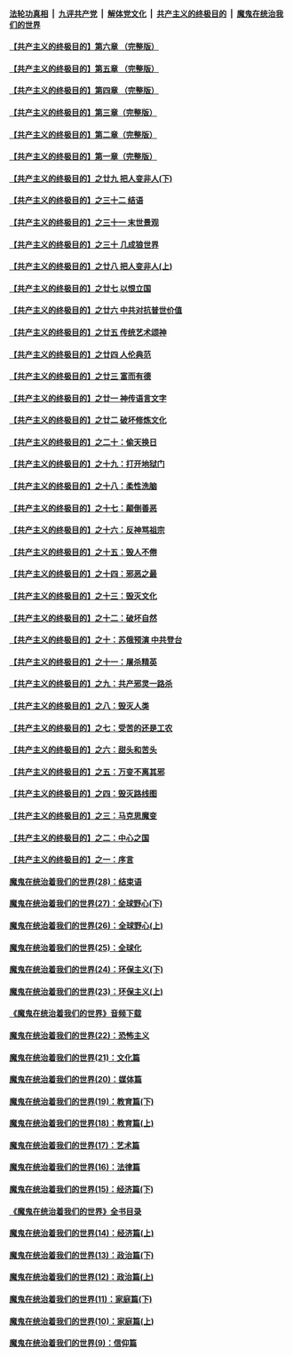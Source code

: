 ####  [法轮功真相](../../../../basic/blob/master/README.md?t=04051501) &nbsp;|&nbsp; [九评共产党](../../../../9ping.md/blob/master/README.md?t=04051501) &nbsp;|&nbsp; [解体党文化](../../../../jtdwh.md/blob/master/README.md?t=04051501)  &nbsp;|&nbsp; [共产主义的终极目的](../../../../gczydzjmd.md/blob/master/README.md?t=04051501) &nbsp;|&nbsp; [魔鬼在统治我们的世界](../../../../mgztzwmdsj.md/blob/master/README.md?t=04051501) 

#### [【共产主义的终极目的】第六章 （完整版）](../pages/nsc422/n11428913.md?t=04051501) 

#### [【共产主义的终极目的】第五章 （完整版）](../pages/nsc422/n11428912.md?t=04051501) 

#### [【共产主义的终极目的】第四章 （完整版）](../pages/nsc422/n11428907.md?t=04051501) 

#### [【共产主义的终极目的】第三章（完整版）](../pages/nsc422/n11428848.md?t=04051501) 

#### [【共产主义的终极目的】第二章（完整版）](../pages/nsc422/n11428831.md?t=04051501) 

#### [【共产主义的终极目的】第一章（完整版）](../pages/nsc422/n11417651.md?t=04051501) 

#### [【共产主义的终极目的】之廿九 把人变非人(下)](../pages/nsc422/n11344140.md?t=04051501) 

#### [【共产主义的终极目的】之三十二 结语](../pages/nsc422/n11360535.md?t=04051501) 

#### [【共产主义的终极目的】之三十一 末世景观](../pages/nsc422/n11351129.md?t=04051501) 

#### [【共产主义的终极目的】之三十 几成狼世界](../pages/nsc422/n11348280.md?t=04051501) 

#### [【共产主义的终极目的】之廿八 把人变非人(上)](../pages/nsc422/n11340492.md?t=04051501) 

#### [【共产主义的终极目的】之廿七 以恨立国](../pages/nsc422/n11336944.md?t=04051501) 

#### [【共产主义的终极目的】之廿六 中共对抗普世价值](../pages/nsc422/n11324785.md?t=04051501) 

#### [【共产主义的终极目的】之廿五 传统艺术颂神](../pages/nsc422/n11296396.md?t=04051501) 

#### [【共产主义的终极目的】之廿四 人伦典范](../pages/nsc422/n11296397.md?t=04051501) 

#### [【共产主义的终极目的】之廿三 富而有德](../pages/nsc422/n11283598.md?t=04051501) 

#### [【共产主义的终极目的】之廿一 神传语言文字](../pages/nsc422/n11263265.md?t=04051501) 

#### [【共产主义的终极目的】之廿二 破坏修炼文化](../pages/nsc422/n11245728.md?t=04051501) 

#### [【共产主义的终极目的】之二十：偷天换日](../pages/nsc422/n11238846.md?t=04051501) 

#### [【共产主义的终极目的】之十九：打开地狱门](../pages/nsc422/n11206376.md?t=04051501) 

#### [【共产主义的终极目的】之十八：柔性洗脑](../pages/nsc422/n11199994.md?t=04051501) 

#### [【共产主义的终极目的】之十七：颠倒善恶](../pages/nsc422/n11179782.md?t=04051501) 

#### [【共产主义的终极目的】之十六：反神骂祖宗](../pages/nsc422/n11166798.md?t=04051501) 

#### [【共产主义的终极目的】之十五：毁人不倦](../pages/nsc422/n11166792.md?t=04051501) 

#### [【共产主义的终极目的】之十四：邪恶之最](../pages/nsc422/n11150249.md?t=04051501) 

#### [【共产主义的终极目的】之十三：毁灭文化](../pages/nsc422/n11135227.md?t=04051501) 

#### [【共产主义的终极目的】之十二：破坏自然](../pages/nsc422/n11135214.md?t=04051501) 

#### [【共产主义的终极目的】之十：苏俄预演 中共登台](../pages/nsc422/n11118424.md?t=04051501) 

#### [【共产主义的终极目的】之十一：屠杀精英](../pages/nsc422/n11118442.md?t=04051501) 

#### [【共产主义的终极目的】之九：共产邪灵一路杀](../pages/nsc422/n11114139.md?t=04051501) 

#### [【共产主义的终极目的】之八：毁灭人类](../pages/nsc422/n11108503.md?t=04051501) 

#### [【共产主义的终极目的】之七：受苦的还是工农](../pages/nsc422/n11101809.md?t=04051501) 

#### [【共产主义的终极目的】之六：甜头和苦头](../pages/nsc422/n11096971.md?t=04051501) 

#### [【共产主义的终极目的】之五：万变不离其邪](../pages/nsc422/n11091285.md?t=04051501) 

#### [【共产主义的终极目的】之四：毁灭路线图](../pages/nsc422/n11086284.md?t=04051501) 

#### [【共产主义的终极目的】之三：马克思魔变](../pages/nsc422/n11061941.md?t=04051501) 

#### [【共产主义的终极目的】之二：中心之国](../pages/nsc422/n11047728.md?t=04051501) 

#### [【共产主义的终极目的】之一：序言](../pages/nsc422/n11086077.md?t=04051501) 

#### [魔鬼在统治着我们的世界(28)：结束语](../pages/nsc422/n10936246.md?t=04051501) 

#### [魔鬼在统治着我们的世界(27)：全球野心(下)](../pages/nsc422/n10928319.md?t=04051501) 

#### [魔鬼在统治着我们的世界(26)：全球野心(上)](../pages/nsc422/n10900318.md?t=04051501) 

#### [魔鬼在统治着我们的世界(25)：全球化](../pages/nsc422/n10788205.md?t=04051501) 

#### [魔鬼在统治着我们的世界(24)：环保主义(下)](../pages/nsc422/n10695307.md?t=04051501) 

#### [魔鬼在统治着我们的世界(23)：环保主义(上)](../pages/nsc422/n10688613.md?t=04051501) 

#### [《魔鬼在统治着我们的世界》音频下载](../pages/nsc422/n10635553.md?t=04051501) 

#### [魔鬼在统治着我们的世界(22)：恐怖主义](../pages/nsc422/n10614727.md?t=04051501) 

#### [魔鬼在统治着我们的世界(21)：文化篇](../pages/nsc422/n10597706.md?t=04051501) 

#### [魔鬼在统治着我们的世界(20)：媒体篇](../pages/nsc422/n10586579.md?t=04051501) 

#### [魔鬼在统治着我们的世界(19)：教育篇(下)](../pages/nsc422/n10564808.md?t=04051501) 

#### [魔鬼在统治着我们的世界(18)：教育篇(上)](../pages/nsc422/n10526970.md?t=04051501) 

#### [魔鬼在统治着我们的世界(17)：艺术篇](../pages/nsc422/n10499093.md?t=04051501) 

#### [魔鬼在统治着我们的世界(16)：法律篇](../pages/nsc422/n10485969.md?t=04051501) 

#### [魔鬼在统治着我们的世界(15)：经济篇(下)](../pages/nsc422/n10469975.md?t=04051501) 

#### [《魔鬼在统治着我们的世界》全书目录](../pages/nsc422/n10464261.md?t=04051501) 

#### [魔鬼在统治着我们的世界(14)：经济篇(上)](../pages/nsc422/n10457370.md?t=04051501) 

#### [魔鬼在统治着我们的世界(13)：政治篇(下)](../pages/nsc422/n10448270.md?t=04051501) 

#### [魔鬼在统治着我们的世界(12)：政治篇(上)](../pages/nsc422/n10444576.md?t=04051501) 

#### [魔鬼在统治着我们的世界(11)：家庭篇(下)](../pages/nsc422/n10440961.md?t=04051501) 

#### [魔鬼在统治着我们的世界(10)：家庭篇(上)](../pages/nsc422/n10435448.md?t=04051501) 

#### [魔鬼在统治着我们的世界(9)：信仰篇](../pages/nsc422/n10432159.md?t=04051501) 

